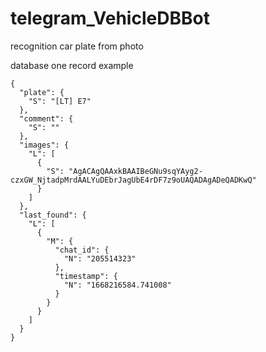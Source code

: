 # telegram_VehicleDBBot
recognition car plate from photo


database one record example 
```
{
  "plate": {
    "S": "[LT] E7"
  },
  "comment": {
    "S": ""
  },
  "images": {
    "L": [
      {
        "S": "AgACAgQAAxkBAAIBeGNu9sqYAyg2-czxGW_NjtadpMrdAALYuDEbrJagUbE4rDF7z9oUAQADAgADeQADKwQ"
      }
    ]
  },
  "last_found": {
    "L": [
      {
        "M": {
          "chat_id": {
            "N": "205514323"
          },
          "timestamp": {
            "N": "1668216584.741008"
          }
        }
      }
    ]
  }
}
```
